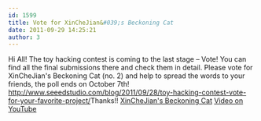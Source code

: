 ```yaml
---
id: 1599
title: Vote for XinCheJian&#039;s Beckoning Cat
date: 2011-09-29 14:25:21
author: 3
---
```


Hi All! The toy hacking contest is coming to the last stage – Vote! You can find all the final submissions there and check them in detail. Please vote for XinCheJian's Beckoning Cat (no. 2) and help to spread the words to your friends, the poll ends on October 7th!
<http://www.seeedstudio.com/blog/2011/09/28/toy-hacking-contest-vote-for-your-favorite-project/>Thanks!!
[XinCheJian's Beckoning Cat](http://www.seeedstudio.com/blog/wp-content/uploads/2011/09/image36.png) [Video on YouTube](http://youtu.be/9i7DidiFYts)